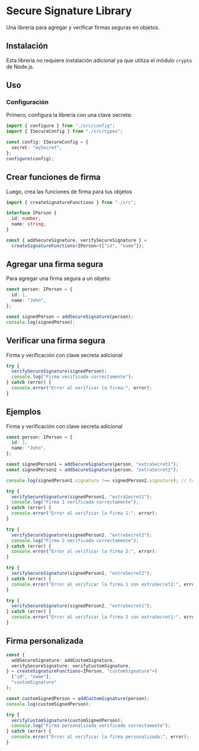 # Secure Signature Library

Una librería para agregar y verificar firmas seguras en objetos.

## Instalación

Esta librería no requiere instalación adicional ya que utiliza el módulo `crypto` de Node.js.

## Uso

### Configuración

Primero, configura la librería con una clave secreta:

```typescript
import { configure } from "./src/config";
import { ISecureConfig } from "./src/types";

const config: ISecureConfig = {
  secret: "mySecret",
};
configure(config);
```

## Crear funciones de firma

Luego, crea las funciones de firma para tus objetos

```typescript
import { createSignatureFunctions } from "./src";

interface IPerson {
  id: number;
  name: string;
}

const { addSecureSignature, verifySecureSignature } =
  createSignatureFunctions<IPerson>(["id", "name"]);
```

## Agregar una firma segura

Para agregar una firma segura a un objeto:

```typescript
const person: IPerson = {
  id: 1,
  name: "John",
};

const signedPerson = addSecureSignature(person);
console.log(signedPerson);
```

## Verificar una firma segura

Firma y verificación con clave secreta adicional

```typescript
try {
  verifySecureSignature(signedPerson);
  console.log("Firma verificada correctamente");
} catch (error) {
  console.error("Error al verificar la firma:", error);
}
```

## Ejemplos

Firma y verificación con clave secreta adicional

```typescript
const person: IPerson = {
  id: 1,
  name: "John",
};

const signedPerson1 = addSecureSignature(person, "extraSecret1");
const signedPerson2 = addSecureSignature(person, "extraSecret2");

console.log(signedPerson1.signature !== signedPerson2.signature); // true

try {
  verifySecureSignature(signedPerson1, "extraSecret1");
  console.log("Firma 1 verificada correctamente");
} catch (error) {
  console.error("Error al verificar la firma 1:", error);
}

try {
  verifySecureSignature(signedPerson2, "extraSecret2");
  console.log("Firma 2 verificada correctamente");
} catch (error) {
  console.error("Error al verificar la firma 2:", error);
}

try {
  verifySecureSignature(signedPerson1, "extraSecret2");
} catch (error) {
  console.error("Error al verificar la firma 1 con extraSecret2:", error);
}

try {
  verifySecureSignature(signedPerson2, "extraSecret1");
} catch (error) {
  console.error("Error al verificar la firma 2 con extraSecret1:", error);
}
```

## Firma personalizada

```typescript
const {
  addSecureSignature: addCustomSignature,
  verifySecureSignature: verifyCustomSignature,
} = createSignatureFunctions<IPerson, "customSignature">(
  ["id", "name"],
  "customSignature"
);

const customSignedPerson = addCustomSignature(person);
console.log(customSignedPerson);

try {
  verifyCustomSignature(customSignedPerson);
  console.log("Firma personalizada verificada correctamente");
} catch (error) {
  console.error("Error al verificar la firma personalizada:", error);
}
```
